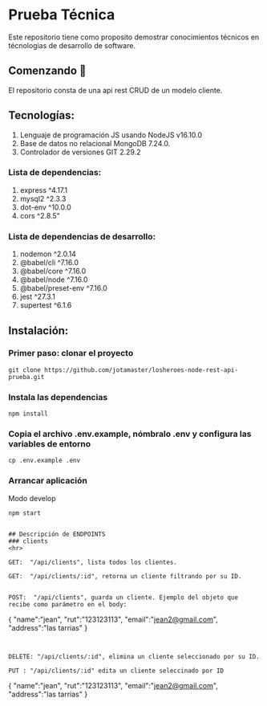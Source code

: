 

# Prueba Técnica

Este repositorio tiene como  proposito demostrar conocimientos técnicos en técnologias de desarrollo de software.

## Comenzando 🚀

El repositorio consta de una api rest CRUD de un modelo cliente.




## Tecnologías:

1. Lenguaje de programación JS usando NodeJS v16.10.0
2. Base de datos no relacional MongoDB 7.24.0.
3. Controlador de versiones GIT 2.29.2

### Lista de dependencias:

1. express ^4.17.1
2. mysql2 ^2.3.3
3. dot-env ^10.0.0
4. cors ^2.8.5"

### Lista de dependencias de desarrollo:

1. nodemon ^2.0.14
2. @babel/cli ^7.16.0
3. @babel/core ^7.16.0
4. @babel/node ^7.16.0
5. @babel/preset-env ^7.16.0
6. jest ^27.3.1
7. supertest ^6.1.6

## Instalación:
### Primer paso: clonar el proyecto
```
git clone https://github.com/jotamaster/losheroes-node-rest-api-prueba.git
```

### Instala las dependencias 
```
npm install
```

### Copia el archivo .env.example, nómbralo .env  y configura las variables de entorno
```
cp .env.example .env
```

### Arrancar aplicación
Modo develop
```
npm start
```

```

## Descripción de ENDPOINTS
### clients
<hr>

GET:  "/api/clients", lista todos los clientes.

GET:  "/api/clients/:id", retorna un cliente filtrando por su ID.


POST:  "/api/clients", guarda un cliente. Ejemplo del objeto que recibe como parámetro en el body:

```
{
    "name":"jean",
    "rut":"123123113",
    "email":"jean2@gmail.com",
    "address":"las tarrias"
}
```


DELETE: "/api/clients/:id", elimina un cliente seleccionado por su ID.

PUT : "/api/clients/:id" edita un cliente seleccinado por ID

```
{
    "name":"jean",
    "rut":"123123113",
    "email":"jean2@gmail.com",
    "address":"las tarrias"
}
```